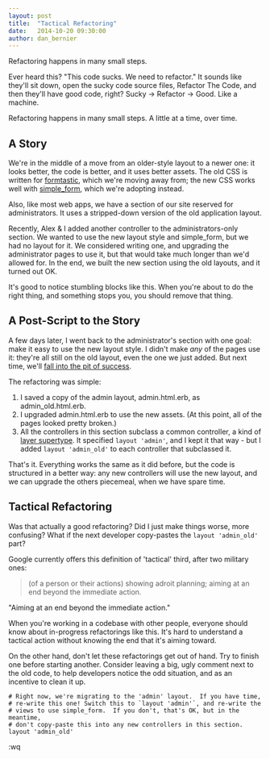 ```yaml
---
layout: post
title:  "Tactical Refactoring"
date:   2014-10-20 09:30:00
author: dan_bernier
---
```


Refactoring happens in many small steps.

Ever heard this? "This code sucks. We need to refactor." It sounds like they'll sit down, open the sucky code source files, Refactor The Code, and then they'll have good code, right? Sucky &rarr; Refactor &rarr; Good. Like a machine.

Refactoring happens in many small steps. A little at a time, over time.

## A Story

We're in the middle of a move from an older-style layout to a newer one: it looks better, the code is better, and it uses better assets. The old CSS is written for [formtastic](https://github.com/justinfrench/formtastic), which we're moving away from; the new CSS works well with [simple_form](https://github.com/plataformatec/simple_form), which we're adopting instead.

Also, like most web apps, we have a section of our site reserved for administrators.  It uses a stripped-down version of the old application layout.

Recently, Alex & I added another controller to the administrators-only section.  We wanted to use the new layout style and simple_form, but we had no layout for it. We considered writing one, and upgrading the administrator pages to use it, but that would take much longer than we'd allowed for. In the end, we built the new section using the old layouts, and it turned out OK.

It's good to notice stumbling blocks like this. When you're about to do the right thing, and something stops you, you should remove that thing.

## A Post-Script to the Story

A few days later, I went back to the administrator's section with one goal: make it easy to use the new layout style. I didn't make _any_ of the pages use it: they're all still on the old layout, even the one we just added. But next time, we'll [fall into the pit of success](http://blog.codinghorror.com/falling-into-the-pit-of-success/).

The refactoring was simple:

1. I saved a copy of the admin layout, admin.html.erb, as admin_old.html.erb.
2. I upgraded admin.html.erb to use the new assets. (At this point, all of the pages looked pretty broken.) 
3. All the controllers in this section subclass a common controller, a kind of [layer supertype](http://martinfowler.com/eaaCatalog/layerSupertype.html). It specified `layout 'admin'`, and I kept it that way - but I added `layout 'admin_old'` to each controller that subclassed it.

That's it. Everything works the same as it did before, but the code is structured in a better way: any new controllers will use the new layout, and we can upgrade the others piecemeal, when we have spare time.

## Tactical Refactoring

Was that actually a good refactoring? Did I just make things worse, more confusing?  What if the next developer copy-pastes the `layout 'admin_old'` part?

Google currently offers this definition of 'tactical' third, after two military ones:

> (of a person or their actions) showing adroit planning; aiming at an end
> beyond the immediate action.

"Aiming at an end beyond the immediate action." 

When you're working in a codebase with other people, everyone should know about in-progress refactorings like this. It's hard to understand a tactical action without knowing the end that it's aiming toward.

On the other hand, don't let these refactorings get out of hand. Try to finish one before starting another. Consider leaving a big, ugly comment next to the old code, to help developers notice the odd situation, and as an incentive to clean it up.

    # Right now, we're migrating to the 'admin' layout.  If you have time,
    # re-write this one! Switch this to `layout 'admin'`, and re-write the
    # views to use simple_form.  If you don't, that's OK, but in the meantime,
    # don't copy-paste this into any new controllers in this section.
    layout 'admin_old'

:wq
